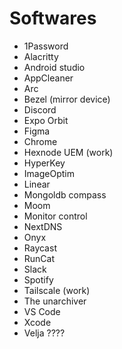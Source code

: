 # Softwares

- 1Password
- Alacritty
- Android studio
- AppCleaner
- Arc
- Bezel (mirror device)
- Discord
- Expo Orbit
- Figma
- Chrome
- Hexnode UEM (work)
- HyperKey
- ImageOptim
- Linear
- Mongoldb compass
- Moom
- Monitor control
- NextDNS
- Onyx
- Raycast
- RunCat
- Slack
- Spotify
- Tailscale (work)
- The unarchiver
- VS Code
- Xcode
- Velja ????